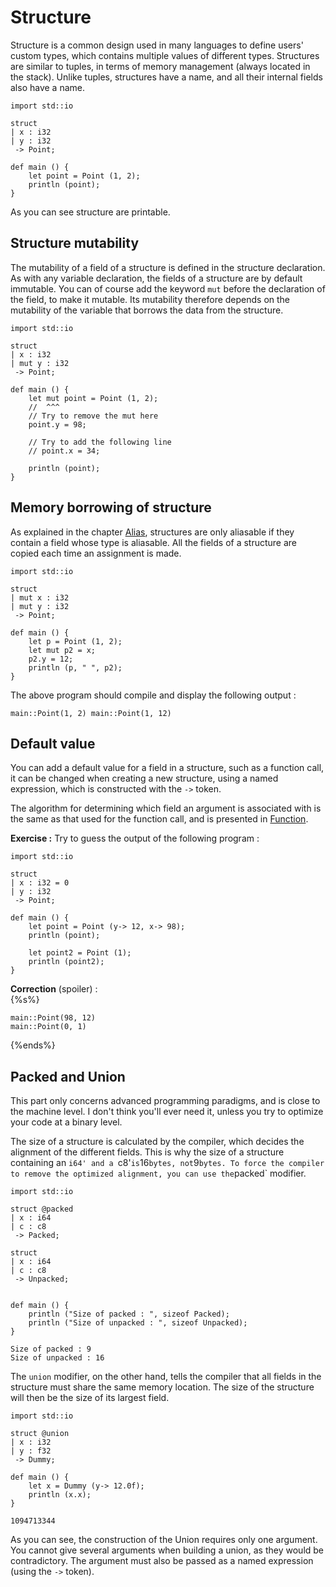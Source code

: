 # Structure

Structure is a common design used in many languages to define users'
custom types, which contains multiple values of different
types. Structures are similar to tuples, in terms of memory management
(always located in the stack). Unlike tuples, structures have a name,
and all their internal fields also have a name.

```ymir
import std::io

struct 
| x : i32
| y : i32 
 -> Point;
 
def main () {
	let point = Point (1, 2);
	println (point);
} 
```

As you can see structure are printable.

## Structure mutability

The mutability of a field of a structure is defined in the structure
declaration. As with any variable declaration, the fields of a
structure are by default immutable. You can of course add the keyword
`mut` before the declaration of the field, to make it mutable. Its
mutability therefore depends on the mutability of the variable that
borrows the data from the structure.

```ymir 
import std::io

struct 
| x : i32
| mut y : i32
 -> Point;
 
def main () {
	let mut point = Point (1, 2);
	//  ^^^
	// Try to remove the mut here
	point.y = 98;
	
	// Try to add the following line 
	// point.x = 34;
	
	println (point);
}
```

## Memory borrowing of structure

As explained in the chapter [Alias](), structures are only aliasable
if they contain a field whose type is aliasable. All the fields of a
structure are copied each time an assignment is made.

```ymir
import std::io

struct 
| mut x : i32
| mut y : i32
 -> Point;

def main () {
	let p = Point (1, 2);
	let mut p2 = x;
	p2.y = 12; 
	println (p, " ", p2);
}
```

The above program should compile and display the following output : 

```
main::Point(1, 2) main::Point(1, 12)
```

## Default value 

You can add a default value for a field in a structure, such as a
function call, it can be changed when creating a new structure, using
a named expression, which is constructed with the `->` token.

The algorithm for determining which field an argument is associated
with is the same as that used for the function call, and is presented
in [Function]().

**Exercise :** Try to guess the output of the following program : 

```ymir
import std::io

struct 
| x : i32 = 0
| y : i32 
 -> Point;
  
def main () {
	let point = Point (y-> 12, x-> 98);
	println (point);
	
	let point2 = Point (1);
	println (point2);
}
```
<div class="spoiler_head"> <strong>Correction</strong> (spoiler) : </div>
{%s%}
<pre class="language-" style="position: relative;" class="spoiler"><code>main::Point(98, 12)
main::Point(0, 1)
</code></pre>
{%ends%}


## Packed and Union

This part only concerns advanced programming paradigms, and is close
to the machine level. I don't think you'll ever need it, unless you
try to optimize your code at a binary level.

The size of a structure is calculated by the compiler, which decides
the alignment of the different fields. This is why the size of a
structure containing an `i64' and a `c8'` is `16` bytes, not `9`
bytes. To force the compiler to remove the optimized alignment, you
can use the `packed` modifier.

```ymir
import std::io

struct @packed
| x : i64
| c : c8
 -> Packed;
 
struct 
| x : i64
| c : c8
 -> Unpacked;


def main () {
	println ("Size of packed : ", sizeof Packed);
	println ("Size of unpacked : ", sizeof Unpacked);
}
```

```
Size of packed : 9
Size of unpacked : 16
```

The `union` modifier, on the other hand, tells the compiler that all
fields in the structure must share the same memory location. The size
of the structure will then be the size of its largest field.

```ymir
import std::io

struct @union
| x : i32
| y : f32
 -> Dummy;

def main () {
    let x = Dummy (y-> 12.0f);
    println (x.x);
}
```

```
1094713344
```

As you can see, the construction of the Union requires only one
argument. You cannot give several arguments when building a union, as
they would be contradictory. The argument must also be passed as a
named expression (using the `->` token).
